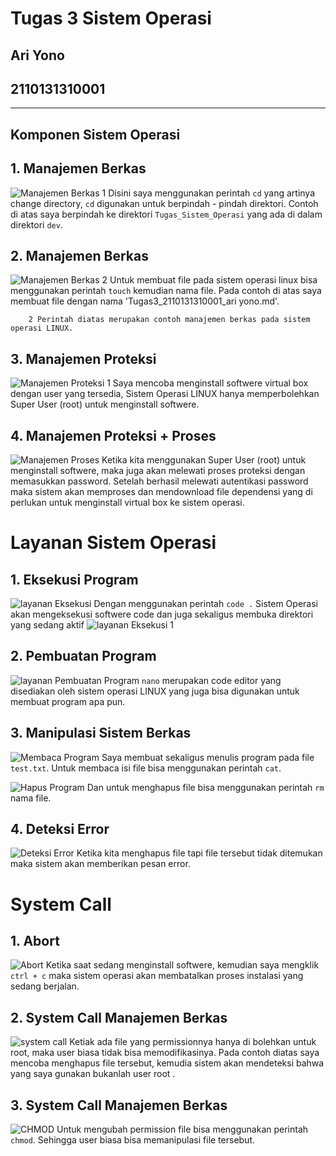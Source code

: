 # Tugas 3 Sistem Operasi
## Ari Yono
## 2110131310001

---
##  Komponen Sistem Operasi
## 1. Manajemen Berkas
![Manajemen Berkas 1](/img/tugas3_manajemen_berkas_1.png)
Disini saya menggunakan perintah ```cd``` yang artinya change directory, ```cd``` digunakan untuk berpindah - pindah direktori. Contoh di atas saya berpindah ke direktori `Tugas_Sistem_Operasi` yang ada di dalam direktori `dev`.

## 2. Manajemen Berkas
![Manajemen Berkas 2](/img/tugas3_manajemen_berkas_2.png)
Untuk membuat file pada sistem operasi linux bisa menggunakan perintah `touch` kemudian nama file. Pada contoh di atas saya membuat file dengan nama 'Tugas3_2110131310001_ari yono.md'.

        2 Perintah diatas merupakan contoh manajemen berkas pada sistem operasi LINUX.

## 3. Manajemen Proteksi
![Manajemen Proteksi 1](/img/tugas3_manajemen_proteksi_1.png)
Saya mencoba menginstall softwere virtual box dengan user yang tersedia, Sistem Operasi LINUX hanya memperbolehkan Super User (root) untuk menginstall softwere.

## 4. Manajemen Proteksi + Proses
![Manajemen Proses](/img/tugas3_manajemen_proses_1.png)
Ketika kita menggunakan Super User (root) untuk menginstall softwere, maka juga akan melewati proses proteksi dengan memasukkan password. Setelah berhasil melewati autentikasi password maka sistem akan memproses dan mendownload file dependensi yang di perlukan untuk menginstall virtual box ke sistem operasi.

# Layanan Sistem Operasi
## 1. Eksekusi Program
![layanan Eksekusi](/img/tugas3_layanan_eksekusi_1.png)
Dengan menggunakan perintah `code .` Sistem Operasi akan mengeksekusi softwere code dan juga sekaligus membuka direktori yang sedang aktif
![layanan Eksekusi 1](/img/tugas3_layanan_eksekusi_1.1.png)

## 2. Pembuatan Program
![layanan Pembuatan Program](/img/tugas3_pembuatan%20program_1.png)
`nano` merupakan code editor yang disediakan oleh sistem operasi LINUX yang juga bisa digunakan untuk membuat program apa pun.

## 3. Manipulasi Sistem Berkas
![Membaca Program](/img/tugas3_baca.png)
Saya membuat sekaligus menulis program pada file `test.txt`.
Untuk membaca isi file bisa menggunakan perintah `cat`.

![Hapus Program](/img/tugas3_hapus.png)
Dan untuk menghapus file bisa menggunakan perintah `rm` nama file.

## 4. Deteksi Error
![Deteksi Error](/img/tugas3_error.png)
Ketika kita menghapus file tapi file tersebut tidak ditemukan maka sistem akan memberikan pesan error.

# System Call
## 1. Abort
![Abort](/img/tugas3_system%20call_1.png)
Ketika saat sedang menginstall softwere, kemudian saya mengklik `ctrl + c` maka sistem operasi akan membatalkan proses instalasi yang sedang berjalan.

## 2. System Call Manajemen Berkas
![system call](/img/tugas3_system%20call_2.png)
Ketiak ada file yang permissionnya hanya di bolehkan untuk root, maka user biasa tidak bisa memodifikasinya. Pada contoh diatas saya mencoba menghapus file tersebut, kemudia sistem akan mendeteksi bahwa yang saya gunakan bukanlah user root .

## 3. System Call Manajemen Berkas
![CHMOD](/img/tugas3_system%20call_3.png)
Untuk mengubah permission file bisa menggunakan perintah `chmod`. Sehingga user biasa bisa memanipulasi file tersebut.
